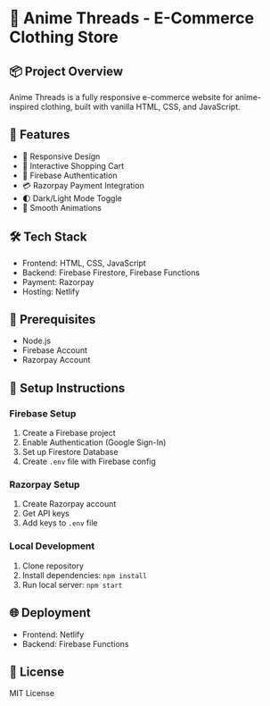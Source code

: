 # 🌟 Anime Threads - E-Commerce Clothing Store

## 📦 Project Overview
Anime Threads is a fully responsive e-commerce website for anime-inspired clothing, built with vanilla HTML, CSS, and JavaScript.

## 🚀 Features
- 🎨 Responsive Design
- 🛒 Interactive Shopping Cart
- 🔐 Firebase Authentication
- 💳 Razorpay Payment Integration
- 🌓 Dark/Light Mode Toggle
- 🚀 Smooth Animations

## 🛠 Tech Stack
- Frontend: HTML, CSS, JavaScript
- Backend: Firebase Firestore, Firebase Functions
- Payment: Razorpay
- Hosting: Netlify

## 🔧 Prerequisites
- Node.js
- Firebase Account
- Razorpay Account

## 🚦 Setup Instructions

### Firebase Setup
1. Create a Firebase project
2. Enable Authentication (Google Sign-In)
3. Set up Firestore Database
4. Create `.env` file with Firebase config

### Razorpay Setup
1. Create Razorpay account
2. Get API keys
3. Add keys to `.env` file

### Local Development
1. Clone repository
2. Install dependencies: `npm install`
3. Run local server: `npm start`

## 🌐 Deployment
- Frontend: Netlify
- Backend: Firebase Functions

## 📝 License
MIT License
